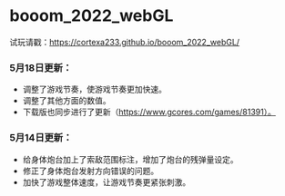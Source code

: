 # booom_2022_webGL

试玩请戳：https://cortexa233.github.io/booom_2022_webGL/

### 5月18日更新：
* 调整了游戏节奏，使游戏节奏更加快速。
* 调整了其他方面的数值。
* 下载版也同步进行了更新（https://www.gcores.com/games/81391）。 

### 5月14日更新：
* 给身体炮台加上了索敌范围标注，增加了炮台的残弹量设定。
* 修正了身体炮台发射方向错误的问题。
* 加快了游戏整体速度，让游戏节奏更紧张刺激。
